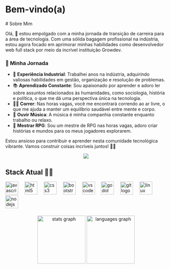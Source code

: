 
<h1 align="left">Bem-vindo(a)</h1>

<p align="left"># Sobre Mim

Olá, 👋 estou empolgado com a minha jornada de transição de carreira para a área de tecnologia. Com uma sólida bagagem profissional na indústria, estou agora focado em aprimorar minhas habilidades como desenvolvedor web full stack por meio da incrível instituição Growdev.

### 🚀 Minha Jornada

- 💼 **Experiência Industrial**: Trabalhei anos na indústria, adquirindo valiosas habilidades em gestão, organização e resolução de problemas.
- 📚 **Aprendizado Constante**: Sou apaixonado por aprender e adoro ler sobre assuntos relacionados às humanidades, como sociologia, história e política, o que me dá uma perspectiva única na tecnologia.
- 🏃‍♂️ **Correr**: Nas horas vagas, você me encontrará correndo ao ar livre, o que me ajuda a manter um equilíbrio saudável entre mente e corpo.
- 🎵 **Ouvir Música**: A música é minha companhia constante enquanto trabalho ou relaxo.
- 🎲 **Mestrar RPG**: Sou um mestre de RPG nas horas vagas, adoro criar histórias e mundos para os meus jogadores explorarem.

Estou ansioso para contribuir e aprender nesta comunidade tecnológica vibrante. Vamos construir coisas incríveis juntos! 🚀✨
</p>

<div align="center">
  <img src="https://profile-counter.glitch.me/odiegosilva1/count.svg?"/>
</div>

<h2 align="left">Stack Atual 👨‍💻</h2>

<div align="left">
  <img src="https://cdn.jsdelivr.net/gh/devicons/devicon/icons/javascript/javascript-original.svg" height="40" alt="javascript logo"  />
  <img width="12" />
  <img src="https://cdn.jsdelivr.net/gh/devicons/devicon/icons/html5/html5-original.svg" height="40" alt="html5 logo"  />
  <img width="12" />
  <img src="https://cdn.jsdelivr.net/gh/devicons/devicon/icons/css3/css3-original.svg" height="40" alt="css3 logo"  />
  <img width="12" />
  <img src="https://cdn.jsdelivr.net/gh/devicons/devicon/icons/bootstrap/bootstrap-original.svg" height="40" alt="bootstrap logo"  />
  <img width="12" /
   <img width="12">
  <img src="https://cdn.jsdelivr.net/gh/devicons/devicon/icons/vscode/vscode-original.svg" height="40" alt="vscode logo"  />
  <img width="12" />
  <img src="https://cdn.jsdelivr.net/gh/devicons/devicon/icons/godot/godot-original.svg" height="40" alt="godot logo"  />
  <img width="12" />
  <img src="https://cdn.jsdelivr.net/gh/devicons/devicon/icons/git/git-original.svg" height="40" alt="git logo"  />
  <img width="12" />
  <img src="https://cdn.jsdelivr.net/gh/devicons/devicon/icons/linux/linux-original.svg" height="40" alt="linux logo"  />
  <img width="12" />
  <img src="https://cdn.jsdelivr.net/gh/devicons/devicon/icons/nodejs/nodejs-original.svg" height="40" alt="nodejs logo"  />
</div>

###
<div align="center">
  <img src="https://github-readme-stats.vercel.app/api?username=odiegosilva1&hide_title=false&hide_rank=false&show_icons=true&include_all_commits=true&count_private=true&disable_animations=false&theme=dracula&locale=en&hide_border=false&order=1" height="150" alt="stats graph"  />
  <img src="https://github-readme-stats.vercel.app/api/top-langs?username=odiegosilva1&locale=en&hide_title=false&layout=compact&card_width=320&langs_count=5&theme=dracula&hide_border=false&order=2" height="150" alt="languages graph"  />
</div> 


